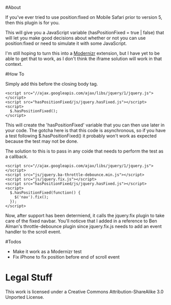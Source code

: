 #About

If you've ever tried to use position:fixed on Mobile Safari prior to version 5, then this plugin is for you.

This will give you a JavaScript variable (hasPositionFixed = true | false) that will let you make good decisions about whether or not you can use position:fixed or need to simulate it with some JavaScript.

I'm still hoping to turn this into a <a href="//modernizr.com">Modernizr</a> extension, but I have yet to be able to get that to work, as I don't think the iframe solution will work in that context.

#How To

Simply add this before the closing body tag.</p>

    <script src="//ajax.googleapis.com/ajax/libs/jquery/1/jquery.js"></script>
    <script src="hasPositionFixed/js/jquery.hasFixed.js"></script>
    <script>
      $.hasPositionFixed();
    </script>

This will create the 'hasPositionFixed' variable that you can then use later in your code. The gotcha here is that this code is asynchronous, so if you have a test following $.hasPositionFixed() it probably won't work as expected because the test may not be done.

The solution to this is to pass in any coide that needs to perform the test as a callback.
                
    <script src="//ajax.googleapis.com/ajax/libs/jquery/1/jquery.js"></script>
    <script src="js/jquery.ba-throttle-debounce.min.js"></script>
    <script src="js/jquery.fix.js"></script>
    <script src="hasPositionFixed/js/jquery.hasFixed.js"></script>
    <script>
      $.hasPositionFixed(function() {
        $('nav').fix();
      });
    </script>

        
Now, after support has been determiend, it calls the jquery.fix plugin to take care of the fixed navbar. You'll noticve that I added in a reference to Ben Alman's throttle-debounce plugin since jquery.fix.js needs to add an event handler to the scroll event.

#Todos
* Make it work as a Modernizr test</li>
* Fix iPhone to fix position before end of scroll event

# Legal Stuff
This work is licensed under a Creative Commons Attribution-ShareAlike 3.0 Unported License.